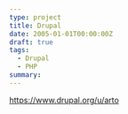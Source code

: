 ```yaml
---
type: project
title: Drupal
date: 2005-01-01T00:00:00Z
draft: true
tags:
  - Drupal
  - PHP
summary:
---
```


https://www.drupal.org/u/arto
